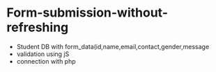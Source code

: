 # Form-submission-without-refreshing

- Student DB with form_data(id,name,email,contact,gender,message
- validation using jS
- connection with php
